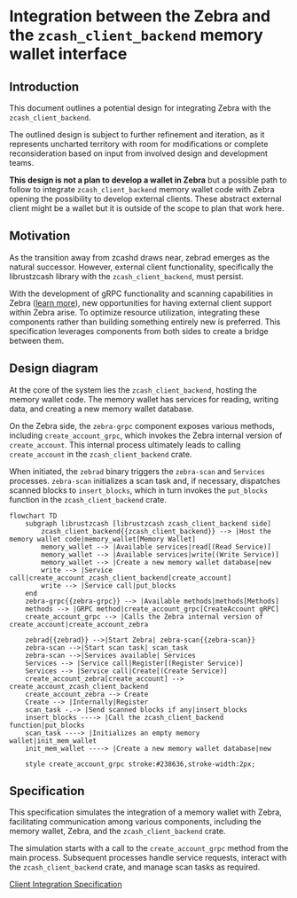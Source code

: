 # Integration between the Zebra and the `zcash_client_backend` memory wallet interface

## Introduction

This document outlines a potential design for integrating Zebra with the `zcash_client_backend`.

The outlined design is subject to further refinement and iteration, as it represents uncharted territory with room for modifications or complete reconsideration based on input from involved design and development teams.

**This design is not a plan to develop a wallet in Zebra** but a possible path to follow to integrate `zcash_client_backend` memory wallet code with Zebra opening the possibility to develop external clients. These abstract external client might be a wallet but it is outside of the scope to plan that work here.

## Motivation

As the transition away from zcashd draws near, zebrad emerges as the natural successor. However, external client functionality, specifically the librustzcash library with the `zcash_client_backend`, must persist.

With the development of gRPC functionality and scanning capabilities in Zebra ([learn more](grpc.md)), new opportunities for having external client support within Zebra arise. To optimize resource utilization, integrating these components rather than building something entirely new is preferred. This specification leverages components from both sides to create a bridge between them.

## Design diagram

At the core of the system lies the `zcash_client_backend`, hosting the memory wallet code. The memory wallet has services for reading, writing data, and creating a new memory wallet database.

On the Zebra side, the `zebra-grpc` component exposes various methods, including `create_account_grpc`, which invokes the Zebra internal version of `create_account`. This internal process ultimately leads to calling `create_account` in the `zcash_client_backend` crate.

When initiated, the `zebrad` binary triggers the `zebra-scan` and `Services` processes. `zebra-scan` initializes a scan task and, if necessary, dispatches scanned blocks to `insert_blocks`, which in turn invokes the `put_blocks` function in the `zcash_client_backend` crate.

```mermaid
flowchart TD
    subgraph librustzcash [librustzcash zcash_client_backend side]
        zcash_client_backend{{zcash_client_backend}} --> |Host the memory wallet code|memory_wallet[Memory Wallet]
        memory_wallet --> |Available services|read[(Read Service)]
        memory_wallet --> |Available services|write[(Write Service)]
        memory_wallet --> |Create a new memory wallet database|new
        write --> |Service call|create_account_zcash_client_backend[create_account]
        write --> |Service call|put_blocks
    end
    zebra-grpc{{zebra-grpc}} --> |Available methods|methods[Methods]
    methods --> |GRPC method|create_account_grpc[CreateAccount gRPC]
    create_account_grpc --> |Calls the Zebra internal version of create_account|create_account_zebra

    zebrad{{zebrad}} -->|Start Zebra| zebra-scan{{zebra-scan}}
    zebra-scan -->|Start scan task| scan_task
    zebra-scan -->|Services available| Services
    Services --> |Service call|Register[(Register Service)]
    Services --> |Service call|Create[(Create Service)]
    create_account_zebra[create_account] --> create_account_zcash_client_backend
    create_account_zebra --> Create
    Create --> |Internally|Register
    scan_task -.-> |Send scanned blocks if any|insert_blocks
    insert_blocks ----> |Call the zcash_client_backend function|put_blocks
    scan_task ----> |Initializes an empty memory wallet|init_mem_wallet
    init_mem_wallet ----> |Create a new memory wallet database|new

    style create_account_grpc stroke:#238636,stroke-width:2px;
```

## Specification

This specification simulates the integration of a memory wallet with Zebra, facilitating communication among various components, including the memory wallet, Zebra, and the `zcash_client_backend` crate.

The simulation starts with a call to the `create_account_grpc` method from the main process. Subsequent processes handle service requests, interact with the `zcash_client_backend` crate, and manage scan tasks as required.

[Client Integration Specification](client_integration.tla)
